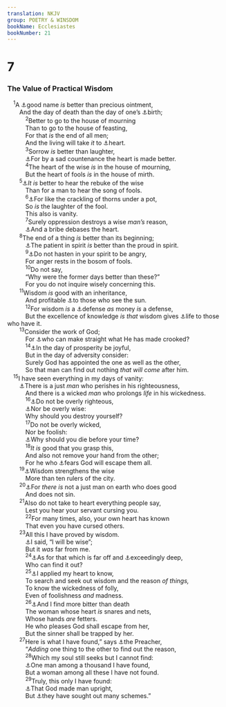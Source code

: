 ```yaml
---
translation: NKJV
group: POETRY & WINSDOM
bookName: Ecclesiastes 
bookNumber: 21
---
```


<div class="title"><h1>7</h1><h3>The Value of Practical Wisdom</h3></div>
<span class="verse tr_7_1"> <sup>1</sup>A <a data-toggle="tooltip" data-placement="bottom" title="Prov. 22:1">⚓</a>good name <i>is</i> better than precious ointment,<br/>  And the day of death than the day of one’s <a data-toggle="tooltip" data-placement="bottom" title="Eccl. 4:2">⚓</a>birth;<br/></span>
<span class="verse tr_7_2">   <sup>2</sup>Better to go to the house of mourning<br/>   Than to go to the house of feasting,<br/>   For that <i>is</i> the end of all men;<br/>   And the living will take <i>it</i> to <a data-toggle="tooltip" data-placement="bottom" title="(Ps. 90:12)">⚓</a>heart.<br/></span>
<span class="verse tr_7_3">   <sup>3</sup>Sorrow <i>is</i> better than laughter,<br/>   <a data-toggle="tooltip" data-placement="bottom" title="(2 Cor. 7:10)">⚓</a>For by a sad countenance the heart is made better.<br/></span>
<span class="verse tr_7_4">   <sup>4</sup>The heart of the wise <i>is</i> in the house of mourning,<br/>   But the heart of fools <i>is</i> in the house of mirth.<br/></span>
<span class="verse tr_7_5">  <sup>5</sup><a data-toggle="tooltip" data-placement="bottom" title="Ps. 141:5; (Prov. 13:18; 15:31, 32)">⚓</a><i>It</i> <i>is</i> better to hear the rebuke of the wise<br/>   Than for a man to hear the song of fools.<br/></span>
<span class="verse tr_7_6">   <sup>6</sup><a data-toggle="tooltip" data-placement="bottom" title="Eccl. 2:2">⚓</a>For like the crackling of thorns under a pot,<br/>   So <i>is</i> the laughter of the fool.<br/>   This also is vanity.<br/></span>
<span class="verse tr_7_7">   <sup>7</sup>Surely oppression destroys a wise <i>man’s</i> reason,<br/>   <a data-toggle="tooltip" data-placement="bottom" title="Ex. 23:8; Deut. 16:19; (Prov. 17:8, 23)">⚓</a>And a bribe debases the heart.<br/></span>
<span class="verse tr_7_8">  <sup>8</sup>The end of a thing <i>is</i> better than its beginning;<br/>   <a data-toggle="tooltip" data-placement="bottom" title="Prov. 14:29; Gal. 5:22; Eph. 4:2">⚓</a>The patient in spirit <i>is</i> better than the proud in spirit.<br/></span>
<span class="verse tr_7_9">   <sup>9</sup><a data-toggle="tooltip" data-placement="bottom" title="Prov. 14:17; James 1:19">⚓</a>Do not hasten in your spirit to be angry,<br/>   For anger rests in the bosom of fools.<br/></span>
<span class="verse tr_7_10">   <sup>10</sup>Do not say,<br/>   “Why were the former days better than these?”<br/>   For you do not inquire wisely concerning this.<br/></span>
<span class="verse tr_7_11">  <sup>11</sup>Wisdom <i>is</i> good with an inheritance,<br/>   And profitable <a data-toggle="tooltip" data-placement="bottom" title="Eccl. 11:7">⚓</a>to those who see the sun.<br/></span>
<span class="verse tr_7_12">   <sup>12</sup>For wisdom <i>is</i> a <a data-toggle="tooltip" data-placement="bottom" title="Eccl. 9:18">⚓</a>defense <i>as</i> money <i>is</i> a defense,<br/>   But the excellence of knowledge <i>is</i> <i>that</i> wisdom gives <a data-toggle="tooltip" data-placement="bottom" title="Prov. 3:18">⚓</a>life to those who have it.<br/></span>
<span class="verse tr_7_13">  <sup>13</sup>Consider the work of God;<br/>   For <a data-toggle="tooltip" data-placement="bottom" title="Job 12:14">⚓</a>who can make straight what He has made crooked?<br/></span>
<span class="verse tr_7_14">   <sup>14</sup><a data-toggle="tooltip" data-placement="bottom" title="Deut. 28:47">⚓</a>In the day of prosperity be joyful,<br/>   But in the day of adversity consider:<br/>   Surely God has appointed the one as well as the other,<br/>   So that man can find out nothing <i>that</i> <i>will</i> <i>come</i> after him.<br/></span>
<span class="verse tr_7_15"> <sup>15</sup>I have seen everything in my days of vanity:<br/>  <a data-toggle="tooltip" data-placement="bottom" title="Eccl. 8:12–14">⚓</a>There is a just <i>man</i> who perishes in his righteousness,<br/>   And there is a wicked <i>man</i> who prolongs <i>life</i> in his wickedness.<br/></span>
<span class="verse tr_7_16">   <sup>16</sup><a data-toggle="tooltip" data-placement="bottom" title="Prov. 25:16; Phil. 3:6">⚓</a>Do not be overly righteous,<br/>   <a data-toggle="tooltip" data-placement="bottom" title="Rom. 12:3">⚓</a>Nor be overly wise:<br/>   Why should you destroy yourself?<br/></span>
<span class="verse tr_7_17">   <sup>17</sup>Do not be overly wicked,<br/>   Nor be foolish:<br/>   <a data-toggle="tooltip" data-placement="bottom" title="Job 15:32; Ps. 55:23">⚓</a>Why should you die before your time?<br/></span>
<span class="verse tr_7_18">   <sup>18</sup><i>It</i> <i>is</i> good that you grasp this,<br/>   And also not remove your hand from the other;<br/>   For he who <a data-toggle="tooltip" data-placement="bottom" title="Eccl. 3:14; 5:7; 8:12, 13">⚓</a>fears God will escape them all.<br/></span>
<span class="verse tr_7_19">  <sup>19</sup><a data-toggle="tooltip" data-placement="bottom" title="Prov. 21:22; Eccl. 9:13–18">⚓</a>Wisdom strengthens the wise<br/>   More than ten rulers of the city.<br/></span>
<span class="verse tr_7_20">  <sup>20</sup><a data-toggle="tooltip" data-placement="bottom" title="1 Kin. 8:46; 2 Chr. 6:36; Prov. 20:9; Rom. 3:23; 1 John 1:8">⚓</a>For <i>there</i> <i>is</i> not a just man on earth who does good<br/>   And does not sin.<br/></span>
<span class="verse tr_7_21">  <sup>21</sup>Also do not take to heart everything people say,<br/>   Lest you hear your servant cursing you.<br/></span>
<span class="verse tr_7_22">   <sup>22</sup>For many times, also, your own heart has known<br/>   That even you have cursed others.<br/></span>
<span class="verse tr_7_23">  <sup>23</sup>All this I have proved by wisdom.<br/>   <a data-toggle="tooltip" data-placement="bottom" title="Rom. 1:22">⚓</a>I said, “I will be wise”;<br/>   But it <i>was</i> far from me.<br/></span>
<span class="verse tr_7_24">   <sup>24</sup><a data-toggle="tooltip" data-placement="bottom" title="Job 28:12; 1 Tim. 6:16">⚓</a>As for that which is far off and <a data-toggle="tooltip" data-placement="bottom" title="Rom. 11:33">⚓</a>exceedingly deep,<br/>   Who can find it out?<br/></span>
<span class="verse tr_7_25">   <sup>25</sup><a data-toggle="tooltip" data-placement="bottom" title="Eccl. 1:17">⚓</a>I applied my heart to know,<br/>   To search and seek out wisdom and the reason <i>of</i> <i>things,</i><br/>   To know the wickedness of folly,<br/>   Even of foolishness <i>and</i> madness.<br/></span>
<span class="verse tr_7_26">   <sup>26</sup><a data-toggle="tooltip" data-placement="bottom" title="Prov. 5:3, 4">⚓</a>And I find more bitter than death<br/>   The woman whose heart <i>is</i> snares and nets,<br/>   Whose hands <i>are</i> fetters.<br/>   He who pleases God shall escape from her,<br/>   But the sinner shall be trapped by her.<br/></span>
<span class="verse tr_7_27">  <sup>27</sup>Here is what I have found,” says <a data-toggle="tooltip" data-placement="bottom" title="Eccl. 1:1, 2">⚓</a>the Preacher,<br/>   “<i>Adding</i> one thing to the other to find out the reason,<br/></span>
<span class="verse tr_7_28">   <sup>28</sup>Which my soul still seeks but I cannot find:<br/>   <a data-toggle="tooltip" data-placement="bottom" title="Job 33:23">⚓</a>One man among a thousand I have found,<br/>   But a woman among all these I have not found.<br/></span>
<span class="verse tr_7_29">   <sup>29</sup>Truly, this only I have found:<br/>   <a data-toggle="tooltip" data-placement="bottom" title="Gen. 1:27">⚓</a>That God made man upright,<br/>   But <a data-toggle="tooltip" data-placement="bottom" title="Gen. 3:6, 7">⚓</a>they have sought out many schemes.”<br/></span>
